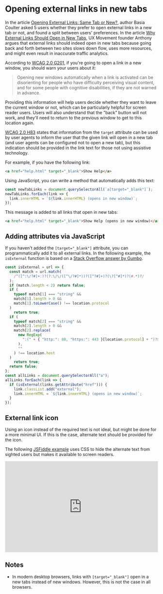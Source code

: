 # Opening external links in new tabs

In the article [Opening External Links: Same Tab or New?](https://www.caktusgroup.com/blog/2017/03/01/opening-external-links-same-tab-or-new/), author Basia Coulter asked 5 users whether they prefer to open external links in a new tab or not, and found a split between users' preferences. In the article [Why External Links Should Open in New Tabs](https://uxmovement.com/navigation/why-external-links-should-open-in-new-tabs/), UX Movement founder Anthony argues that external links should indeed open in new tabs because going back and forth between two sites slows down flow, uses more resources, and might even result in inaccurate traffic analytics.

According to [WCAG 2.0 G201](https://www.w3.org/TR/WCAG20-TECHS/G201.html), if you're going to open a link in a new window, you should warn your users about it:

> Opening new windows automatically when a link is activated can be disorienting for people who have difficulty perceiving visual content, and for some people with cognitive disabilities, if they are not warned in advance.

Providing this information will help users decide whether they want to leave the current window or not, which can be particularly helpful for screen reader users. Users will also understand that the "back" button will not work, and they'll need to return to the previous window to get to this location again.

[WCAG 2.0 H83](https://www.w3.org/TR/WCAG20-TECHS/H83.html) states that information from the `target` attribute can be used by user agents to inform the user that the given link will open in a new tab (and user agents can be configured not to open a new tab), but this indication should be provided in the link text for those not using assistive technology.

For example, if you have the following link:

```html
<a href="help.html" target="_blank">Show Help</a>
```

Using JavaScript, you can write a method that automatically adds this text:

```ts
const newTabLinks = document.querySelectorAll(`a[target="_blank"]`);
newTabLinks.forEach(link => {
  link.innerHTML = `${link.innerHTML} (opens in new window)`;
});
```

This message is added to all links that open in new tabs:

```html
<a href="help.html" target="_blank">Show Help (opens in new window)</a>
```

## Adding attributes via JavaScript

If you haven't added the `[target="_blank"]` attribute, you can programmatically add it to all external links. In the following example, the `isExternal` function is based on a [Stack Overflow answer by Gumbo](https://stackoverflow.com/a/6238456/1656944).

```ts
const isExternal = url => {
  const match = url.match(
    /^([^:\/?#]+:)?(?:\/\/([^\/?#]*))?([^?#]+)?(\?[^#]*)?(#.*)?/
  );
  if (match.length < 2) return false;
  if (
    typeof match[1] === "string" &&
    match[1].length > 0 &&
    match[1].toLowerCase() !== location.protocol
  )
    return true;
  if (
    typeof match[2] === "string" &&
    match[2].length > 0 &&
    match[2].replace(
      new RegExp(
        ":(" + { "http:": 80, "https:": 443 }[location.protocol] + ")?$"
      ),
      ""
    ) !== location.host
  )
    return true;
  return false;
};
const allLinks = document.querySelectorAll("a");
allLinks.forEach(link => {
  if (isExternal(links.getAttribute("href"))) {
    link.classList.add("external");
    link.innerHTML = `${link.innerHTML} (opens in new window)`;
  }
});
```

## External link icon

Using an icon instead of the required text is not ideal, but might be done for a more minimal UI. If this is the case, alternate text should be provided for the icon.

The following [JSFiddle example](https://jsfiddle.net/anandchowdhary/8sjeoyn2/19/) uses CSS to hide the alternate text from sighted users but makes it available to screen readers.

<iframe width="100%" height="300" src="https://jsfiddle.net/anandchowdhary/8sjeoyn2/19/embedded/result,html,css/dark/" allowfullscreen="allowfullscreen" allowpaymentrequest frameborder="0"></iframe>

## Notes

- In modern desktop browsers, links with `[target="_blank"]` open in a new tabs instead of new windows. However, this is not the case in all browsers.
